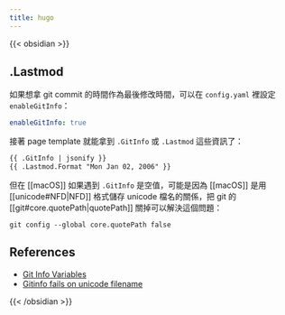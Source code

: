 ```yaml
---
title: hugo
---
```

{{< obsidian >}}

## .Lastmod

如果想拿 git commit 的時間作為最後修改時間，可以在 `config.yaml` 裡設定 `enableGitInfo`：

```yaml
enableGitInfo: true
```

接著 page template 就能拿到 `.GitInfo` 或 `.Lastmod` 這些資訊了：

```html
{{ .GitInfo | jsonify }}
{{ .Lastmod.Format "Mon Jan 02, 2006" }}
```

但在 [[macOS]] 如果遇到 `.GitInfo` 是空值，可能是因為 [[macOS]] 是用 [[unicode#NFD|NFD]] 格式儲存 unicode 檔名的關係，把 git 的 [[git#core.quotePath|quotePath]] 關掉可以解決這個問題：

```shell
git config --global core.quotePath false
```

## References

- [Git Info Variables](https://gohugo.io/variables/git/)
- [Gitinfo fails on unicode filename](https://github.com/gohugoio/hugo/issues/3071)

{{< /obsidian >}}
